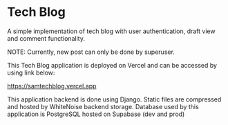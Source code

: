 # Tech Blog

A simple implementation of tech blog with user authentication, draft view and comment functionality.

NOTE: Currently, new post can only be done by superuser.

This Tech Blog application is deployed on Vercel and can be accessed by using link below:

https://samtechblog.vercel.app

This application backend is done using Django. 
Static files are compressed and hosted by WhiteNoise backend storage.
Database used by this application is PostgreSQL hosted on Supabase (dev and prod)
